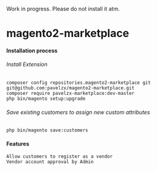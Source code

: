Work in progress. Please do not install it atm.

# magento2-marketplace

#### Installation process
###### Install Extension
```
composer config repositories.magento2-marketplace git git@github.com:pavelzx/magento2-marketplace.git
composer require pavelzx-marketplace:dev-master
php bin/magento setup:upgrade
```
###### Save existing customers to assign new custom attributes
```
php bin/magento save:customers
```

#### Features
```
Allow customers to register as a vendor
Vendor account approval by Admin
```
